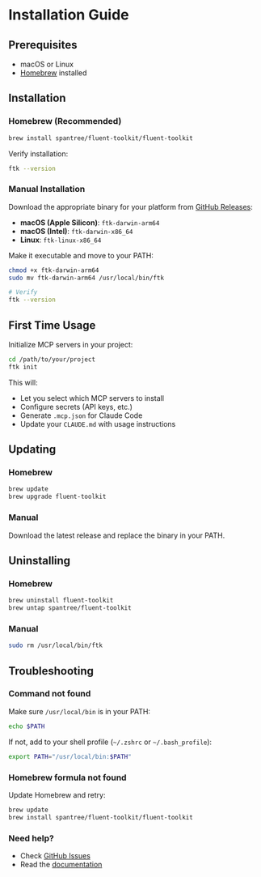 # Installation Guide

## Prerequisites

- macOS or Linux
- [Homebrew](https://brew.sh) installed

## Installation

### Homebrew (Recommended)

```bash
brew install spantree/fluent-toolkit/fluent-toolkit
```

Verify installation:

```bash
ftk --version
```

### Manual Installation

Download the appropriate binary for your platform from [GitHub Releases](https://github.com/spantree/fluent-toolkit/releases):

- **macOS (Apple Silicon)**: `ftk-darwin-arm64`
- **macOS (Intel)**: `ftk-darwin-x86_64`
- **Linux**: `ftk-linux-x86_64`

Make it executable and move to your PATH:

```bash
chmod +x ftk-darwin-arm64
sudo mv ftk-darwin-arm64 /usr/local/bin/ftk

# Verify
ftk --version
```

## First Time Usage

Initialize MCP servers in your project:

```bash
cd /path/to/your/project
ftk init
```

This will:

- Let you select which MCP servers to install
- Configure secrets (API keys, etc.)
- Generate `.mcp.json` for Claude Code
- Update your `CLAUDE.md` with usage instructions

## Updating

### Homebrew

```bash
brew update
brew upgrade fluent-toolkit
```

### Manual

Download the latest release and replace the binary in your PATH.

## Uninstalling

### Homebrew

```bash
brew uninstall fluent-toolkit
brew untap spantree/fluent-toolkit
```

### Manual

```bash
sudo rm /usr/local/bin/ftk
```

## Troubleshooting

### Command not found

Make sure `/usr/local/bin` is in your PATH:

```bash
echo $PATH
```

If not, add to your shell profile (`~/.zshrc` or `~/.bash_profile`):

```bash
export PATH="/usr/local/bin:$PATH"
```

### Homebrew formula not found

Update Homebrew and retry:

```bash
brew update
brew install spantree/fluent-toolkit/fluent-toolkit
```

### Need help?

- Check [GitHub Issues](https://github.com/spantree/fluent-toolkit/issues)
- Read the [documentation](README.md)
